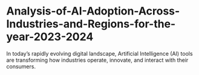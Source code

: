 # Analysis-of-AI-Adoption-Across-Industries-and-Regions-for-the-year-2023-2024
In today’s rapidly evolving digital landscape, Artificial Intelligence (AI) tools are transforming how industries operate, innovate, and interact with their consumers.
